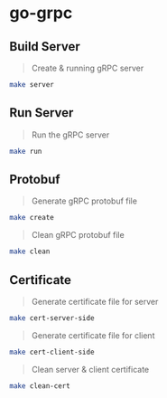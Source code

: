 # go-grpc

## Build Server

> Create & running gRPC server 

``` bash
make server
```

## Run Server

> Run the gRPC server

``` bash
make run
```

## Protobuf

> Generate gRPC protobuf file

``` bash
make create
```

> Clean gRPC protobuf file
``` bash
make clean
```

## Certificate

> Generate certificate file for server

``` bash
make cert-server-side
```

> Generate certificate file for client

``` bash
make cert-client-side
```

> Clean server & client certificate

``` bash
make clean-cert
```